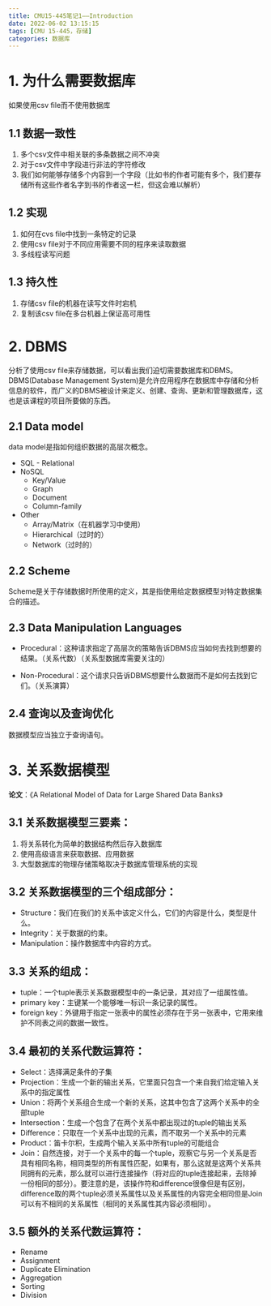 ```yaml
---
title: CMU15-445笔记1——Introduction
date: 2022-06-02 13:15:15
tags: [CMU 15-445，存储]
categories: 数据库
---
```


# 1. 为什么需要数据库

如果使用csv file而不使用数据库

## 1.1 数据一致性

1. 多个csv文件中相关联的多条数据之间不冲突
2. 对于csv文件中字段进行非法的字符修改
3. 我们如何能够存储多个内容到一个字段（比如书的作者可能有多个，我们要存储所有这些作者名字到书的作者这一栏，但这会难以解析）

## 1.2 实现

1. 如何在cvs file中找到一条特定的记录
2. 使用csv file对于不同应用需要不同的程序来读取数据
3. 多线程读写问题

## 1.3 持久性

1. 存储csv file的机器在读写文件时宕机
2. 复制该csv file在多台机器上保证高可用性
# 2. DBMS

分析了使用csv file来存储数据，可以看出我们迫切需要数据库和DBMS。DBMS(Database Management System)是允许应用程序在数据库中存储和分析信息的软件，而广义的DBMS被设计来定义、创建、查询、更新和管理数据库，这也是该课程的项目所要做的东西。

## 2.1 Data model
data model是指如何组织数据的高层次概念。

* SQL - Relational
* NoSQL
  * Key/Value
  * Graph
  * Document
  * Column-family
* Other
  * Array/Matrix（在机器学习中使用）
  * Hierarchical（过时的）
  * Network（过时的）

## 2.2 Scheme

Scheme是关于存储数据时所使用的定义，其是指使用给定数据模型对特定数据集合的描述。

## 2.3 Data Manipulation Languages

* Procedural：这种请求指定了高层次的策略告诉DBMS应当如何去找到想要的结果。（关系代数）（关系型数据库需要关注的）

* Non-Procedural：这个请求只告诉DBMS想要什么数据而不是如何去找到它们。（关系演算）

## 2.4 查询以及查询优化

数据模型应当独立于查询语句。

# 3. 关系数据模型

**论文**：《A Relational Model of Data for Large Shared Data Banks》

## 3.1 关系数据模型三要素：

1. 将关系转化为简单的数据结构然后存入数据库
2. 使用高级语言来获取数据、应用数据
3. 大型数据库的物理存储策略取决于数据库管理系统的实现

## 3.2 关系数据模型的三个组成部分：

* Structure：我们在我们的关系中该定义什么，它们的内容是什么，类型是什么。
* Integrity：关于数据的约束。
* Manipulation：操作数据库中内容的方式。

## 3.3 关系的组成：

* tuple：一个tuple表示关系数据模型中的一条记录，其对应了一组属性值。
* primary key：主键某一个能够唯一标识一条记录的属性。
* foreign key：外键用于指定一张表中的属性必须存在于另一张表中，它用来维护不同表之间的数据一致性。

## 3.4 最初的关系代数运算符：

* Select：选择满足条件的子集
* Projection：生成一个新的输出关系，它里面只包含一个来自我们给定输入关系中的指定属性
* Union：将两个关系组合生成一个新的关系，这其中包含了这两个关系中的全部tuple
* Intersection：生成一个包含了在两个关系中都出现过的tuple的输出关系
* Difference：只取在一个关系中出现的元素，而不取另一个关系中的元素
* Product：笛卡尔积，生成两个输入关系中所有tuple的可能组合
* Join：自然连接，对于一个关系中的每一个tuple，观察它与另一个关系是否具有相同名称，相同类型的所有属性匹配，如果有，那么这就是这两个关系共同拥有的元素，那么就可以进行连接操作（将对应的tuple连接起来，去除掉一份相同的部分）。要注意的是，该操作符和difference很像但是有区别，difference取的两个tuple必须关系属性以及关系属性的内容完全相同但是Join可以有不相同的关系属性（相同的关系属性其内容必须相同）。

## 3.5 额外的关系代数运算符：

* Rename
* Assignment
* Duplicate Elimination
* Aggregation
* Sorting
* Division



